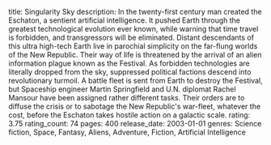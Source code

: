 title: Singularity Sky
description: In the twenty-first century man created the Eschaton, a sentient artificial intelligence. It pushed Earth through the greatest technological evolution ever known, while warning that time travel is forbidden, and transgressors will be eliminated. Distant descendants of this ultra high-tech Earth live in parochial simplicity on the far-flung worlds of the New Republic. Their way of life is threatened by the arrival of an alien information plague known as the Festival. As forbidden technologies are literally dropped from the sky, suppressed political factions descend into revolutionary turmoil. A battle fleet is sent from Earth to destroy the Festival, but Spaceship engineer Martin Springfield and U.N. diplomat Rachel Mansour have been assigned rather different tasks. Their orders are to diffuse the crisis or to sabotage the New Republic's war-fleet, whatever the cost, before the Eschaton takes hostile action on a galactic scale.
rating: 3.75
rating_count: 74
pages: 400
release_date: 2003-01-01
genres: Science fiction, Space, Fantasy, Aliens, Adventure, Fiction, Artificial Intelligence